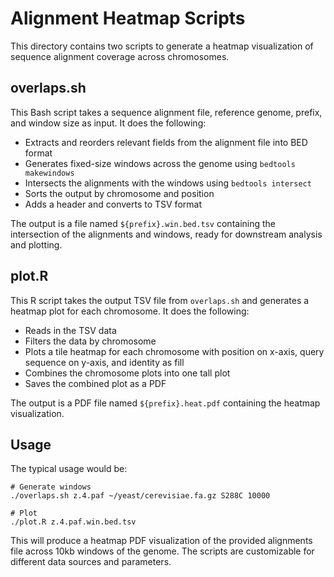 # Alignment Heatmap Scripts

This directory contains two scripts to generate a heatmap visualization of sequence alignment coverage across chromosomes.

## overlaps.sh

This Bash script takes a sequence alignment file, reference genome, prefix, and window size as input. It does the following:

- Extracts and reorders relevant fields from the alignment file into BED format
- Generates fixed-size windows across the genome using `bedtools makewindows` 
- Intersects the alignments with the windows using `bedtools intersect`
- Sorts the output by chromosome and position
- Adds a header and converts to TSV format

The output is a file named `${prefix}.win.bed.tsv` containing the intersection of the alignments and windows, ready for downstream analysis and plotting.

## plot.R

This R script takes the output TSV file from `overlaps.sh` and generates a heatmap plot for each chromosome. It does the following:

- Reads in the TSV data
- Filters the data by chromosome 
- Plots a tile heatmap for each chromosome with position on x-axis, query sequence on y-axis, and identity as fill
- Combines the chromosome plots into one tall plot
- Saves the combined plot as a PDF  

The output is a PDF file named `${prefix}.heat.pdf` containing the heatmap visualization.

## Usage

The typical usage would be:

```
# Generate windows
./overlaps.sh z.4.paf ~/yeast/cerevisiae.fa.gz S288C 10000

# Plot
./plot.R z.4.paf.win.bed.tsv
```

This will produce a heatmap PDF visualization of the provided alignments file across 10kb windows of the genome.
The scripts are customizable for different data sources and parameters.
